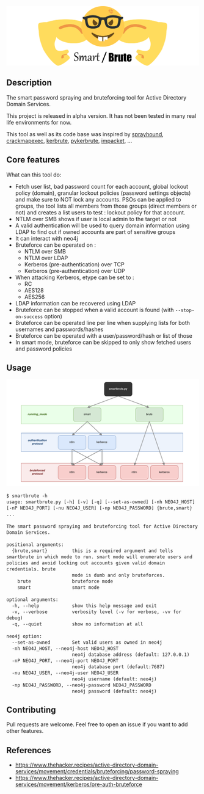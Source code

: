 ![](./assets/smartbrute.png)

## Description

The smart password spraying and bruteforcing tool for Active Directory Domain Services.

This project is released in alpha version. It has not been tested in many real life environments for now.

This tool as well as its code base was inspired by [sprayhound](https://github.com/Hackndo/sprayhound), [crackmapexec](https://github.com/byt3bl33d3r/CrackMapExec), [kerbrute](https://github.com/ropnop/kerbrute), [pykerbrute](https://github.com/3gstudent/pyKerbrute), [impacket](https://github.com/SecureAuthCorp/impacket), ...

## Core features

What can this tool do:

  - Fetch user list, bad password count for each account, global lockout policy (domain), granular lockout policies (password settings objects) and make sure to NOT lock any accounts. PSOs can be applied to groups, the tool lists all members from those groups (direct members or not) and creates a list users to test : lockout policy for that account.  
  - NTLM over SMB shows if user is local admin to the target or not
  - A valid authentication will be used to query domain information using LDAP to find out if owned accounts are part of sensitive groups
  - It can interact with neo4j
  - Bruteforce can be operated on :
    + NTLM over SMB
    + NTLM over LDAP
    + Kerberos (pre-authentication) over TCP
    + Kerberos (pre-authentication) over UDP
  - When attacking Kerberos, etype can be set to :
    + RC
    + AES128
    + AES256  
  - LDAP information can be recovered using LDAP
  - Bruteforce can be stopped when a valid account is found (with `--stop-on-success` option)
  - Bruteforce can be operated line per line when supplying lists for both usernames and passwords/hashes
  - Bruteforce can be operated with a user/password/hash or list of those
  - In smart mode, bruteforce can be skipped to only show fetched users and password policies

## Usage

![](./assets/graph_help.png)

```
$ smartbrute -h
usage: smartbrute.py [-h] [-v] [-q] [--set-as-owned] [-nh NEO4J_HOST] [-nP NEO4J_PORT] [-nu NEO4J_USER] [-np NEO4J_PASSWORD] {brute,smart} ...

The smart password spraying and bruteforcing tool for Active Directory Domain Services.

positional arguments:
  {brute,smart}         this is a required argument and tells smartbrute in which mode to run. smart mode will enumerate users and policies and avoid locking out accounts given valid domain credentials. brute
                        mode is dumb and only bruteforces.
    brute               bruteforce mode
    smart               smart mode

optional arguments:
  -h, --help            show this help message and exit
  -v, --verbose         verbosity level (-v for verbose, -vv for debug)
  -q, --quiet           show no information at all

neo4j option:
  --set-as-owned        Set valid users as owned in neo4j
  -nh NEO4J_HOST, --neo4j-host NEO4J_HOST
                        neo4j database address (default: 127.0.0.1)
  -nP NEO4J_PORT, --neo4j-port NEO4J_PORT
                        neo4j database port (default:7687)
  -nu NEO4J_USER, --neo4j-user NEO4J_USER
                        neo4j username (default: neo4j)
  -np NEO4J_PASSWORD, --neo4j-password NEO4J_PASSWORD
                        neo4j password (default: neo4j)
```
## Contributing

Pull requests are welcome. Feel free to open an issue if you want to add other features.

## References
- https://www.thehacker.recipes/active-directory-domain-services/movement/credentials/bruteforcing/password-spraying
- https://www.thehacker.recipes/active-directory-domain-services/movement/kerberos/pre-auth-bruteforce
